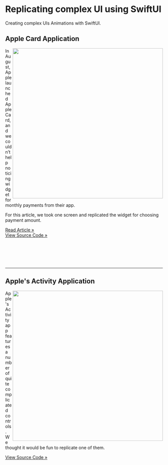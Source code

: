 <h1>Replicating complex UI using SwiftUI</h1>
<p>Creating complex UIs Animations with SwiftUI.</p>
<h2>Apple Card Application</h2>
<img align="right" src="https://github.com/artem711-guides/GUIDE-Swift-Animations/blob/master/Assets/apple-card-cover.png" width="480">
<p>In August, Apple launched Apple Card, and we couldn’t help noticing widget for monthly payments from their app.</p><p>For this article, we took one screen and replicated the widget for choosing payment amount.</p>
<p>
    <a href="https://exyte.com/blog/replicating-apple-card-application-using-swiftui?utm_source=github&utm_medium=referral&utm_campaign=website_blog">Read Article »</a>
    <br>
    <a href="https://github.com/artem711-guides/GUIDE-Swift-Animations/tree/master/Apple%20Card">View Source Code »</a>
</p>
<br>
<br>
<br>
<br>
<hr>
<h2>Apple's Activity Application</h2>
<img align="right" src="https://github.com/artem711-guides/GUIDE-Swift-Animations/blob/master/Assets/activity-app-cover.png" width="480">
<p>Apple's Activity app features a number of quite complicated controls. We thought it would be fun to replicate one of them.</p>
<p>
    <a href="https://github.com/artem711-guides/GUIDE-Swift-Animations/tree/master/Activity%20App">View Source Code »</a>
</p>
